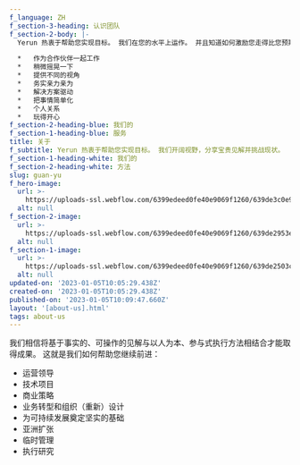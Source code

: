 ```yaml
---
f_language: ZH
f_section-3-heading: 认识团队
f_section-2-body: |-
  Yerun 热衷于帮助您实现目标。 我们在您的水平上运作。 并且知道如何激励您走得比您预期的更远。

  *   作为合作伙伴一起工作
  *   稍微摇晃一下
  *   提供不同的视角
  *   务实亲力亲为
  *   解决方案驱动
  *   把事情简单化
  *   个人关系
  *   玩得开心
f_section-2-heading-blue: 我们的
f_section-1-heading-blue: 服务
title: 关于
f_subtitle: Yerun 热衷于帮助您实现目标。 我们开阔视野，分享宝贵见解并挑战现状。
f_section-1-heading-white: 我们的
f_section-2-heading-white: 方法
slug: guan-yu
f_hero-image:
  url: >-
    https://uploads-ssl.webflow.com/6399edeed0fe40e9069f1260/639de3c0e9b474f29b1db093_about.jpg
  alt: null
f_section-2-image:
  url: >-
    https://uploads-ssl.webflow.com/6399edeed0fe40e9069f1260/639de2953eccf95b3030c8ae_image4.jpg
  alt: null
f_section-1-image:
  url: >-
    https://uploads-ssl.webflow.com/6399edeed0fe40e9069f1260/639de2503c2d58a706710d42_image3.jpg
  alt: null
updated-on: '2023-01-05T10:05:29.438Z'
created-on: '2023-01-05T10:05:29.438Z'
published-on: '2023-01-05T10:09:47.660Z'
layout: '[about-us].html'
tags: about-us
---
```


我们相信将基于事实的、可操作的见解与以人为本、参与式执行方法相结合才能取得成果。 这就是我们如何帮助您继续前进：

*   运营领导
*   技术项目
*   商业策略
*   业务转型和组织（重新）设计
*   为可持续发展奠定坚实的基础
*   亚洲扩张
*   临时管理
*   执行研究
